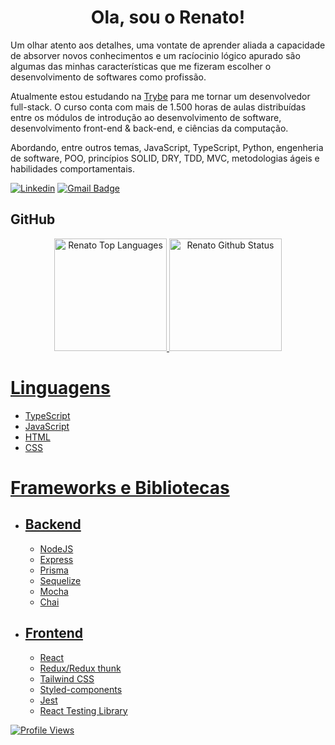 <h1 align="center">Ola, sou o Renato!</h1>

<p>Um olhar atento aos detalhes, uma vontate de aprender aliada a capacidade de absorver novos conhecimentos e um racíocinio lógico apurado são algumas das minhas características que me fizeram escolher o desenvolvimento de softwares como profissão.</p>

<p>Atualmente estou estudando na <a href="https://www.betrybe.com/" target="_blank">Trybe</a> para me tornar um desenvolvedor full-stack. O curso conta com mais de 1.500 horas de aulas distribuídas entre os módulos de introdução ao desenvolvimento de software, desenvolvimento front-end & back-end, e ciências da computação.</p>

<p>Abordando, entre outros temas, JavaScript, TypeScript, Python, engenheria de software, POO, princípios SOLID, DRY, TDD, MVC, metodologias ágeis e habilidades comportamentais.</p>

[![Linkedin](https://img.shields.io/badge/-LinkedIn-blue?style=flat&logo=Linkedin&logoColor=white)](https://www.linkedin.com/in/renatolmendes/)
[![Gmail Badge](https://img.shields.io/badge/-mendeslrenato@gmail.com-006bed?style=flat-square&logo=Gmail&logoColor=white&link=mailto:mendeslrenato@gmail.com)](mailto:mendeslrenato@gmail.com)

## GitHub

<div align="center">
 <a href="https://www.linkedin.com/in/renatolmendes/">
  <img height="180em" alt="Renato Top Languages" src="https://github-readme-stats.vercel.app/api/top-langs?username=natomendes&layout=compact&theme=tokyonight&hide_border=true&bg_color=0D1117"/>
  <img height="180em" alt="Renato Github Status" src="https://github-readme-stats.vercel.app/api?username=natomendes&show_icons=true&theme=tokyonight"/>
</div>
 
 <div>
  <h1>Linguagens</h1>
  <ul>
   <li>TypeScript</li>
   <li>JavaScript</li>
   <li>HTML</li>
   <li>CSS</li>
  </ul>
  <h1>Frameworks e Bibliotecas</h1>
  <ul>
    <li>
      <h2>Backend</h2>
      <ul>
          <li>NodeJS</li>
          <li>Express</li>
          <li>Prisma</li>
          <li>Sequelize</li>
          <li>Mocha</li>
          <li>Chai</li>
      </ul>
    </li>
    <li>
      <h2>Frontend</h2>
      <ul>
          <li>React</li>          
          <li>Redux/Redux thunk</li>       
          <li>Tailwind CSS</li>       
          <li>Styled-components</li>       
          <li>Jest</li>
          <li>React Testing Library</li>
      </ul>
    </li>  
  </ul>
</div>
 
  <!-- <img align="center" src="https://img.shields.io/badge/tailwindcss-%2338B2AC.svg?style=for-the-badge&logo=tailwind-css&logoColor=white" /> --> 
 
 ![Profile Views](https://gpvc.arturio.dev/natomendes)
